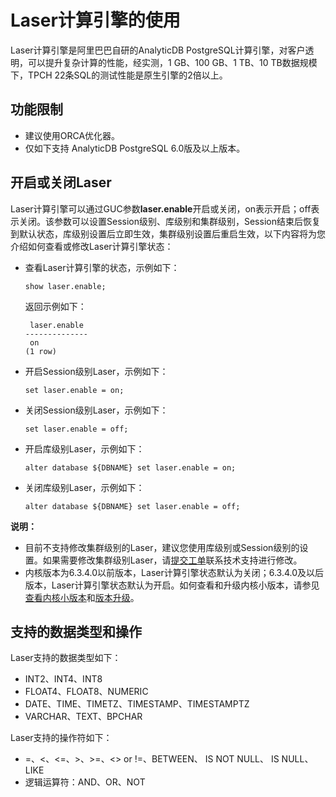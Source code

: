 # Laser计算引擎的使用

Laser计算引擎是阿里巴巴自研的AnalyticDB PostgreSQL计算引擎，对客户透明，可以提升复杂计算的性能，经实测，1 GB、100 GB、1 TB、10 TB数据规模下，TPCH 22条SQL的测试性能是原生引擎的2倍以上。

## 功能限制

-   建议使用ORCA优化器。
-   仅如下支持 AnalyticDB PostgreSQL 6.0版及以上版本。

## 开启或关闭Laser

Laser计算引擎可以通过GUC参数**laser.enable**开启或关闭，on表示开启；off表示关闭。该参数可以设置Session级别、库级别和集群级别，Session结束后恢复到默认状态，库级别设置后立即生效，集群级别设置后重启生效，以下内容将为您介绍如何查看或修改Laser计算引擎状态：

-   查看Laser计算引擎的状态，示例如下：

    ```
    show laser.enable;
    ```

    返回示例如下：

    ```
     laser.enable
    --------------
     on
    (1 row)
    ```

-   开启Session级别Laser，示例如下：

    ```
    set laser.enable = on;
    ```

-   关闭Session级别Laser，示例如下：

    ```
    set laser.enable = off;
    ```

-   开启库级别Laser，示例如下：

    ```
    alter database ${DBNAME} set laser.enable = on;
    ```

-   关闭库级别Laser，示例如下：

    ```
    alter database ${DBNAME} set laser.enable = off;
    ```


**说明：**

-   目前不支持修改集群级别的Laser，建议您使用库级别或Session级别的设置。如果需要修改集群级别Laser，请[提交工单](https://selfservice.console.aliyun.com/ticket/createIndex)联系技术支持进行修改。
-   内核版本为6.3.4.0以前版本，Laser计算引擎状态默认为关闭；6.3.4.0及以后版本，Laser计算引擎状态默认为开启。如何查看和升级内核小版本，请参见[查看内核小版本](/cn.zh-CN/实例管理/版本管理/查看内核小版本.md)和[版本升级](/cn.zh-CN/实例管理/版本管理/版本升级.md)。

## 支持的数据类型和操作

Laser支持的数据类型如下：

-   INT2、INT4、INT8
-   FLOAT4、FLOAT8、NUMERIC
-   DATE、TIME、TIMETZ、TIMESTAMP、TIMESTAMPTZ
-   VARCHAR、TEXT、BPCHAR

Laser支持的操作符如下：

-   =、<、<=、\>、\>=、<\> or !=、BETWEEN、 IS NOT NULL、 IS NULL、LIKE
-   逻辑运算符：AND、OR、NOT

